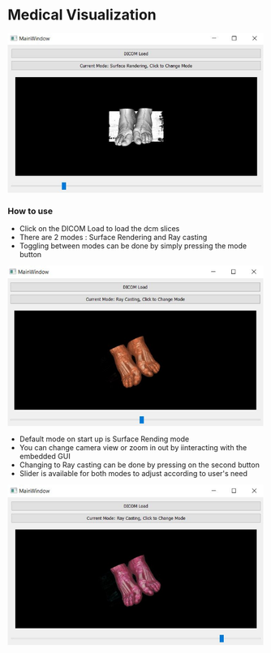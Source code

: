 # Medical Visualization
<img src="screenshots/1.JPG" >

### How to use
- Click on the DICOM Load to load the dcm slices
- There are 2 modes : Surface Rendering and Ray casting
- Toggling between modes can be done by simply pressing the mode button
<img src="screenshots/3.JPG" >

- Default mode on start up is Surface Rending mode
- You can change camera view or zoom in out by iinteracting with the embedded GUI
- Changing to Ray casting can be done by pressing on the second button
- Slider is available for both modes to adjust according to user's need
<img src="screenshots/4.JPG" >
